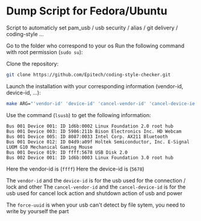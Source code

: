 # Dump Script for Fedora/Ubuntu

Script to automaticly set pam_usb / usb security / alias / git delivery / coding-style ...

Go to the folder who correspond to your os
Run the following command with root permission (`sudo su`):

Clone the repository:
```sh
git clone https://github.com/Epitech/coding-style-checker.git
```

Launch the installation with your corresponding information (vendor-id, device-id, ...):
```sh
make ARG="'vendor-id' 'device-id' 'cancel-vendor-id' 'cancel-device-ie'" FORCE="'forced-uuid'"
```

Use the command (`lsusb`) to get the following information:
```
Bus 001 Device 001: ID 1d6b:0002 Linux Foundation 2.0 root hub
Bus 001 Device 003: ID 5986:211b Bison Electronics Inc. HD Webcam
Bus 001 Device 005: ID 8087:0033 Intel Corp. AX211 Bluetooth
Bus 001 Device 012: ID 04d9:a09f Holtek Semiconductor, Inc. E-Signal LUOM G10 Mechanical Gaming Mouse
Bus 001 Device 019: ID ffff:5678 USB Disk 2.0
Bus 002 Device 001: ID 1d6b:0003 Linux Foundation 3.0 root hub
```

Here the vendor-id is (`ffff`)
Here the device-id is (`5678`)

The `vendor-id` and the `device-id` is for the usb used for the connection / lock and other
The `cancel-vendor-id` and the `cancel-device-id` is for the usb used for cancel lock action and shutdown action of usb and power

The `force-uuid` is when your usb can't detect by file sytem, you need to write by yourself the part
